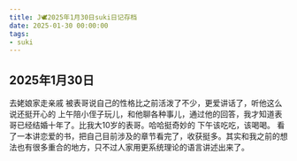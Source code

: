 ```yaml
---
title: J🕊️2025年1月30日suki日记存档
date: 2025-01-30 00:00:00
tags:
- suki
---
```


## 2025年1月30日

去姥娘家走亲戚
被表哥说自己的性格比之前活泼了不少，更爱讲话了，听他这么说还挺开心的
上午陪小侄子玩儿，和他聊各种事儿，通过他的回答，我才知道表哥已经结婚十年了。比我大10岁的表哥。哈哈挺奇妙的
下午该吃吃，该喝喝。
看了一本讲恋爱的书，把自己目前涉及的章节看完了，收获挺多。其实和我之前的想法也有很多重合的地方，只不过人家用更系统理论的语言讲述出来了。
